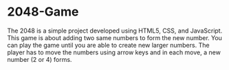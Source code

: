 # 2048-Game
The 2048 is a simple project developed using HTML5, CSS, and JavaScript. This game is about adding two same numbers to form the new number. You can play the game until you are able to create new larger numbers. The player has to move the numbers using arrow keys and in each move, a new number (2 or 4) forms.
